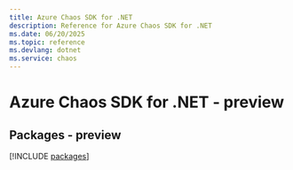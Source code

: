 ```yaml
---
title: Azure Chaos SDK for .NET
description: Reference for Azure Chaos SDK for .NET
ms.date: 06/20/2025
ms.topic: reference
ms.devlang: dotnet
ms.service: chaos
---
```

# Azure Chaos SDK for .NET - preview
## Packages - preview
[!INCLUDE [packages](chaos-index.md)]